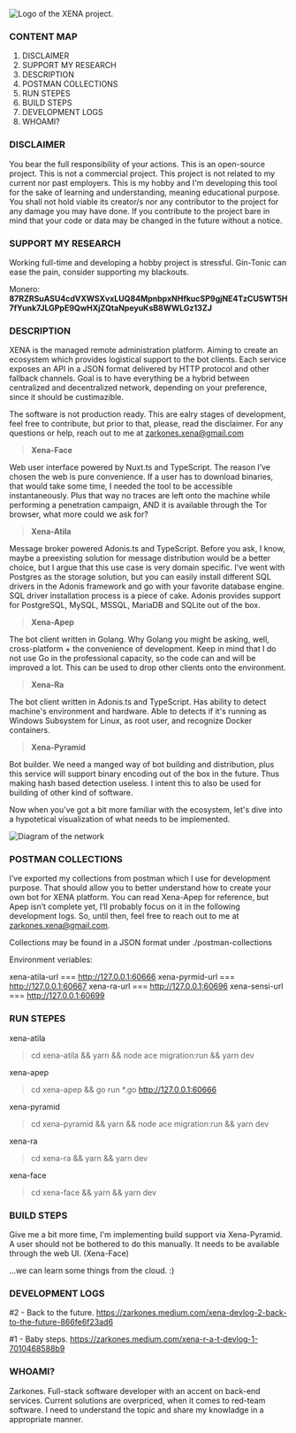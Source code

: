 ![Logo of the XENA project.](https://raw.githubusercontent.com/zarkones/XENA/production/xena-face/static/xena-logo.png)

### CONTENT MAP ###

1. DISCLAIMER
2. SUPPORT MY RESEARCH
3. DESCRIPTION
4. POSTMAN COLLECTIONS
5. RUN STEPES
6. BUILD STEPS
7. DEVELOPMENT LOGS
8. WHOAMI?

### DISCLAIMER ###

You bear the full responsibility of your actions.
This is an open-source project. This is not a commercial project.
This project is not related to my current nor past employers.
This is my hobby and I'm developing this tool for the sake of learning and understanding, meaning educational purpose. You shall not hold viable its creator/s nor any contributor to the project for any damage you may have done. If you contribute to the project bare in mind that your code or data may be changed in the future without a notice. 

### SUPPORT MY RESEARCH ###

Working full-time and developing a hobby project is stressful. Gin-Tonic can ease the pain, consider supporting my blackouts.

Monero: **87RZRSuASU4cdVXWSXvxLUQ84MpnbpxNHfkucSP9gjNE4TzCUSWT5H7fYunk7JLGPpE9QwHXjZQtaNpeyuKsB8WWLGz13ZJ**

### DESCRIPTION ###

XENA is the managed remote administration platform. Aiming to create an ecosystem which provides logistical support to the bot clients. Each service exposes an API in a JSON format delivered by HTTP protocol and other fallback channels. Goal is to have everything be a hybrid between centralized and decentralized network, depending on your preference, since it should be custimazible.

The software is not production ready. This are ealry stages of development, feel free to contribute, but prior to that, please, read the disclaimer.
For any questions or help, reach out to me at zarkones.xena@gmail.com

> **Xena-Face**

Web user interface powered by Nuxt.ts and TypeScript. The reason I’ve chosen the web is pure convenience. If a user has to download binaries, that would take some time, I needed the tool to be accessible instantaneously.
Plus that way no traces are left onto the machine while performing a penetration campaign, AND it is available through the Tor browser, what more could we ask for?

> **Xena-Atila**

Message broker powered Adonis.ts and TypeScript. Before you ask, I know, maybe a preexisting solution for message distribution would be a better choice, but I argue that this use case is very domain specific.
I’ve went with Postgres as the storage solution, but you can easily install different SQL drivers in the Adonis framework and go with your favorite database engine. SQL driver installation process is a piece of cake.
Adonis provides support for PostgreSQL, MySQL, MSSQL, MariaDB and SQLite out of the box.

> **Xena-Apep**

The bot client written in Golang. Why Golang you might be asking, well, cross-platform + the convenience of development. Keep in mind that I do not use Go in the professional capacity, so the code can and will be improved a lot.
This can be used to drop other clients onto the environment.

> **Xena-Ra**

The bot client written in Adonis.ts and TypeScript.
Has ability to detect machine's environment and hardware.
Able to detects if it's running as Windows Subsystem for Linux, as root user, and recognize Docker containers.

> **Xena-Pyramid**

Bot builder. We need a manged way of bot building and distribution, plus this service will support binary encoding out of the box in the future. Thus making hash based detection useless.
I intent this to also be used for building of other kind of software.


Now when you've got a bit more familiar with the ecosystem, let's dive into a hypotetical visualization of what needs to be implemented. 

![Diagram of the network](https://miro.medium.com/max/875/1*LRCSF5nna9FhVm77Oc1Q7Q.jpeg)

### POSTMAN COLLECTIONS ###

I’ve exported my collections from postman which I use for development purpose. That should allow you to better understand how to create your own bot for XENA platform. You can read Xena-Apep for reference, but Apep isn’t complete yet, I’ll probably focus on it in the following development logs. So, until then, feel free to reach out to me at zarkones.xena@gmail.com.

Collections may be found in a JSON format under ./postman-collections

Environment veriables:

xena-atila-url  ===  http://127.0.0.1:60666
xena-pyrmid-url  ===  http://127.0.0.1:60667
xena-ra-url  ===  http://127.0.0.1:60696
xena-sensi-url  ===  http://127.0.0.1:60699

### RUN STEPES ###

xena-atila
> cd xena-atila && yarn && node ace migration:run && yarn dev

xena-apep
> cd xena-apep && go run *.go http://127.0.0.1:60666

xena-pyramid
> cd xena-pyramid && yarn && node ace migration:run && yarn dev

xena-ra
> cd xena-ra && yarn && yarn dev

xena-face
> cd xena-face && yarn && yarn dev

### BUILD STEPS ###

Give me a bit more time, I'm implementing build support via Xena-Pyramid.
A user should not be bothered to do this manually.
It needs to be available through the web UI. (Xena-Face)

...we can learn some things from the cloud. :)

### DEVELOPMENT LOGS ###

#2 - Back to the future.
https://zarkones.medium.com/xena-devlog-2-back-to-the-future-866fe6f23ad6

#1 - Baby steps.
https://zarkones.medium.com/xena-r-a-t-devlog-1-7010468588b9

### WHOAMI? ###

Zarkones. Full-stack software developer with an accent on back-end services.
Current solutions are overpriced, when it comes to red-team software.
I need to understand the topic and share my knowladge in a appropriate manner.

